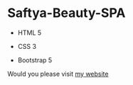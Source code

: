 # Saftya-Beauty-SPA
- HTML 5
* CSS 3 
+ Bootstrap 5

Would you please visit [my website]([saftya.github.io/Saftya-Beauty-SPA/](https://saftya.github.io/Saftya-Beauty-SPA/))
